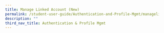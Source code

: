 ```yaml
---
title: Manage Linked Account (New)
permalink: /student-user-guide/Authentication-and-Profile-Mgmt/managelinked/
description: ""
third_nav_title: Authentication & Profile Mgmt
---
```

